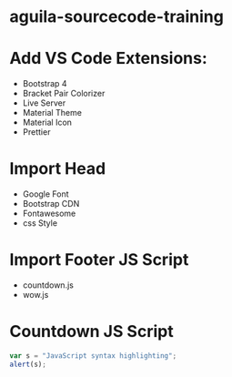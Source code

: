 # aguila-sourcecode-training

# Add VS Code Extensions:
- Bootstrap 4
- Bracket Pair Colorizer
- Live Server
- Material Theme
- Material Icon
- Prettier

# Import Head
- Google Font
- Bootstrap CDN 
- Fontawesome
- css Style

# Import Footer JS Script
- countdown.js 
- wow.js


# Countdown JS Script

```javascript
var s = "JavaScript syntax highlighting";
alert(s);
```
